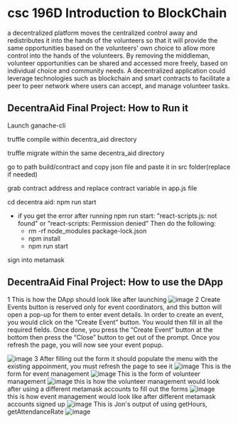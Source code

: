 # csc 196D Introduction to BlockChain

a decentralized platform moves the centralized control away and redistributes it into the hands of the volunteers so that it will provide the same opportunities based on the volunteers' own choice to allow more control into the hands of the volunteers. By removing the middleman, volunteer opportunities can be shared and accessed more freely, based on individual choice and community needs. A decentralized application could leverage technologies such as blockchain and smart contracts to facilitate a peer to peer network where users can accept, and manage volunteer tasks. 

##  DecentraAid Final Project: How to Run it

Launch ganache-cli

truffle compile within decentra_aid directory

truffle migrate within the same decentra_aid directory

go to path build/contract and copy json file and paste it in src folder(replace if needed)

grab contract address and replace contract variable in app.js file

cd decentra aid: npm run start

- if you get the error after running npm run start: "react-scripts.js: not found" or "react-scripts: Permission denied"
Then do the following:
  - rm -rf node_modules package-lock.json
  - npm install
  - npm run start

sign into metamask

##  DecentraAid Final Project: How to use the DApp
 1 This is how the DApp should look like after launching
![image](https://github.com/user-attachments/assets/a4986832-69a8-4bc8-a8eb-ac14baa08812)
 2 Create Events button is reserved only for event coordinators, and this button will open a pop-up for them to enter event details. In order to create an event, you would click on the “Create Event” button. You would then fill in all the required fields. Once done, you press the “Create Event” button at the bottom then press the “Close” button to get out of the prompt. Once you refresh the page, you will now see your event popup.

![image](https://github.com/user-attachments/assets/460ee41e-3374-440f-890b-85970cc8c71e)
 3 After filling out the form it should populate the menu with the existing appoinment, you must refresh the page to see it
![image](https://github.com/user-attachments/assets/c197c127-a6e8-4cdb-bb83-2418c9499498)
This is the form for event management
![image](https://github.com/user-attachments/assets/b9e2e985-3508-43da-a0e8-99d2df6018fe)
This is the form of volunteer management 
![image](https://github.com/user-attachments/assets/e6f5686e-4f14-4229-a66c-cc3605cb2748)
this is how the volunteer management would look after using a different metamask accounts to fill out the forms
![image](https://github.com/user-attachments/assets/5da18b6b-101c-477a-88c2-c20ef4a46039) <br>
this is how event management would look like after different metamask accounts signed up
![image](https://github.com/user-attachments/assets/4a3d54a7-7d59-43bf-be0a-cd94560fda11)
This is Jon's output of using getHours, getAttendanceRate
![image](https://github.com/user-attachments/assets/aad6b48e-1d61-4a5c-8a85-f6036cc15fca)


